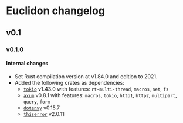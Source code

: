 # Euclidon changelog

## v0.1

### v0.1.0

#### Internal changes
* Set Rust compilation version at v1.84.0 and edition to 2021.
* Added the following crates as dependencies:
    * [`tokio`](https://docs.rs/tokio) v1.43.0 with features: `rt-multi-thread`, `macros`, `net`, `fs`
    * [`axum`](https://docs.rs/axum) v0.8.1 with features: `macros`, `tokio`, `http1`, `http2`, `multipart`, `query`, `form`
    * [`dotenvy`](https://docs.rs/dotenvy) v0.15.7
    * [`thiserror`](https://docs.rs/thiserror) v2.0.11
